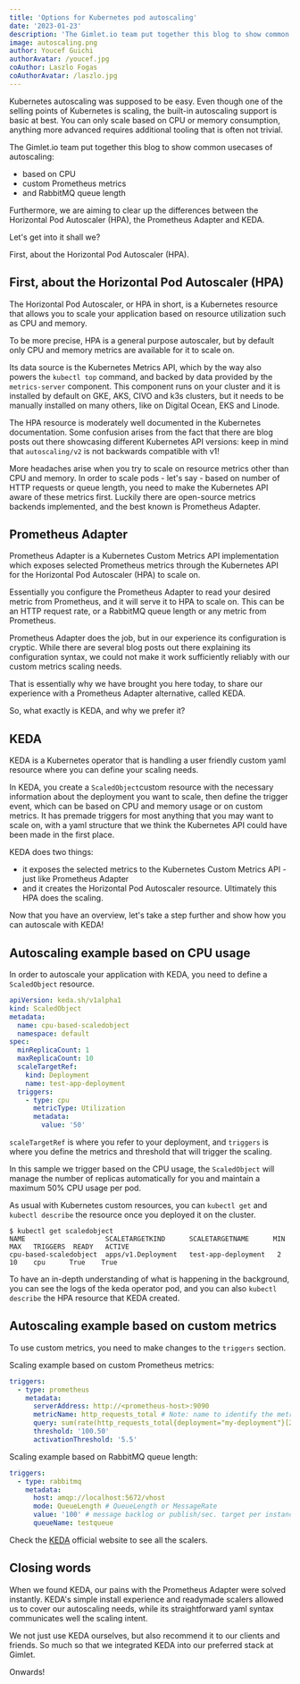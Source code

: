 ```yaml
---
title: 'Options for Kubernetes pod autoscaling'
date: '2023-01-23'
description: 'The Gimlet.io team put together this blog to show common usecases of autoscaling: based on CPU, custom Prometheus metrics and RabbitMQ queue length. Furthermore, we are aiming to clear up the differences between the Horizontal Pod Autoscaler (HPA), the Prometheus Adapter and KEDA.'
image: autoscaling.png
author: Youcef Guichi
authorAvatar: /youcef.jpg
coAuthor: Laszlo Fogas
coAuthorAvatar: /laszlo.jpg
---
```


Kubernetes autoscaling was supposed to be easy. Even though one of the selling points of Kubernetes is scaling, the built-in autoscaling support is basic at best. You can only scale based on CPU or memory consumption, anything more advanced requires additional tooling that is often not trivial.

The Gimlet.io team put together this blog to show common usecases of autoscaling:

- based on CPU
- custom Prometheus metrics
- and RabbitMQ queue length

Furthermore, we are aiming to clear up the differences between the Horizontal Pod Autoscaler (HPA), the Prometheus Adapter and KEDA.

Let's get into it shall we?

First, about the Horizontal Pod Autoscaler (HPA).

## First, about the Horizontal Pod Autoscaler (HPA)

The Horizontal Pod Autoscaler, or HPA in short, is a Kubernetes resource that allows you to scale your application based on resource utilization such as CPU and memory.

To be more precise, HPA is a general purpose autoscaler, but by default only CPU and memory metrics are available for it to scale on.

Its data source is the Kubernetes Metrics API, which by the way also powers the `kubectl top` command, and backed by data provided by the `metrics-server` component. This component runs on your cluster and it is installed by default on GKE, AKS, CIVO and k3s clusters, but it needs to be manually installed on many others, like on Digital Ocean, EKS and Linode.

The HPA resource is moderately well documented in the Kubernetes documentation. Some confusion arises from the fact that there are blog posts out there showcasing different Kubernetes API versions: keep in mind that `autoscaling/v2` is not backwards compatible with v1!

More headaches arise when you try to scale on resource metrics other than CPU and memory. In order to scale pods - let's say - based on number of HTTP requests or queue length, you need to make the Kubernetes API aware of these metrics first. Luckily there are open-source metrics backends implemented, and the best known is Prometheus Adapter.

## Prometheus Adapter

Prometheus Adapter is a Kubernetes Custom Metrics API implementation which exposes selected Prometheus metrics through the Kubernetes API for the Horizontal Pod Autoscaler (HPA) to scale on.

Essentially you configure the Prometheus Adapter to read your desired metric from Prometheus, and it will serve it to HPA to scale on. This can be an HTTP request rate, or a RabbitMQ queue length or any metric from Prometheus.

Prometheus Adapter does the job, but in our experience its configuration is cryptic. While there are several blog posts out there explaining its configuration syntax, we could not make it work sufficiently reliably with our custom metrics scaling needs.

That is essentially why we have brought you here today, to share our experience with a Prometheus Adapter alternative, called KEDA.

So, what exactly is KEDA, and why we prefer it?

## KEDA

KEDA is a Kubernetes operator that is handling a user friendly custom yaml resource where you can define your scaling needs.

In KEDA, you create a `ScaledObject`custom resource with the necessary information about the deployment you want to scale, then define the trigger event, which can be based on CPU and memory usage or on custom metrics. It has premade triggers for most anything that you may want to scale on, with a yaml structure that we think the Kubernetes API could have been made in the first place.

KEDA does two things:

- it exposes the selected metrics to the Kubernetes Custom Metrics API - just like Prometheus Adapter
- and it creates the Horizontal Pod Autoscaler resource. Ultimately this HPA does the scaling.

Now that you have an overview, let's take a step further and show how you can autoscale with KEDA!

## Autoscaling example based on CPU usage

In order to autoscale your application with KEDA, you need to define a `ScaledObject` resource.

```yaml
apiVersion: keda.sh/v1alpha1
kind: ScaledObject
metadata:
  name: cpu-based-scaledobject
  namespace: default
spec:
  minReplicaCount: 1
  maxReplicaCount: 10
  scaleTargetRef:
    kind: Deployment
    name: test-app-deployment
  triggers:
    - type: cpu
      metricType: Utilization
      metadata:
        value: '50'
```

`scaleTargetRef` is where you refer to your deployment, and `triggers` is where you define the metrics and threshold that will trigger the scaling.

In this sample we trigger based on the CPU usage, the `ScaledObject` will manage the number of replicas automatically for you and maintain a maximum 50% CPU usage per pod.

As usual with Kubernetes custom resources, you can `kubectl get` and `kubectl describe` the resource once you deployed it on the cluster.

```
$ kubectl get scaledobject
NAME                    SCALETARGETKIND      SCALETARGETNAME      MIN   MAX   TRIGGERS  READY   ACTIVE
cpu-based-scaledobject  apps/v1.Deployment   test-app-deployment   2     10    cpu      True    True
```

To have an in-depth understanding of what is happening in the background, you can see the logs of the keda operator pod, and you can also `kubectl describe` the HPA resource that KEDA created.

## Autoscaling example based on custom metrics

To use custom metrics, you need to make changes to the `triggers` section.

Scaling example based on custom Prometheus metrics:

```yaml
triggers:
  - type: prometheus
    metadata:
      serverAddress: http://<prometheus-host>:9090
      metricName: http_requests_total # Note: name to identify the metric, generated value would be `prometheus-http_requests_total`
      query: sum(rate(http_requests_total{deployment="my-deployment"}[2m])) # Note: query must return a vector/scalar single element response
      threshold: '100.50'
      activationThreshold: '5.5'
```

Scaling example based on RabbitMQ queue length:

```yaml
triggers:
  - type: rabbitmq
    metadata:
      host: amqp://localhost:5672/vhost
      mode: QueueLength # QueueLength or MessageRate
      value: '100' # message backlog or publish/sec. target per instance
      queueName: testqueue
```

Check the [KEDA](https://keda.sh/docs/2.9/scalers/) official website to see all the scalers.

## Closing words

When we found KEDA, our pains with the Prometheus Adapter were solved instantly. KEDA's simple install experience and readymade scalers allowed us to cover our autoscaling needs, while its straightforward yaml syntax communicates well the scaling intent.

We not just use KEDA ourselves, but also recommend it to our clients and friends. So much so that we integrated KEDA into our preferred stack at Gimlet.

Onwards!
